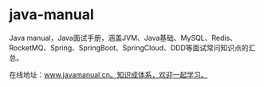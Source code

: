 # java-manual
Java manual，Java面试手册，涵盖JVM、Java基础、MySQL、Redis、RocketMQ、Spring、SpringBoot、SpringCloud、DDD等面试常问知识点的汇总。

在线地址：www.javamanual.cn。知识成体系，欢迎一起学习。
